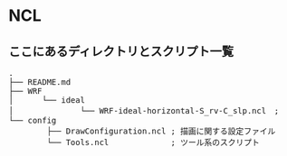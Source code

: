 # NCL

## ここにあるディレクトリとスクリプト一覧

<pre>
.
├── README.md  
├── WRF  
│      └── ideal  
│              └── WRF-ideal-horizontal-S_rv-C_slp.ncl　;   
└── config  
        ├── DrawConfiguration.ncl ; 描画に関する設定ファイル  
        └── Tools.ncl             ; ツール系のスクリプト  
</pre>
